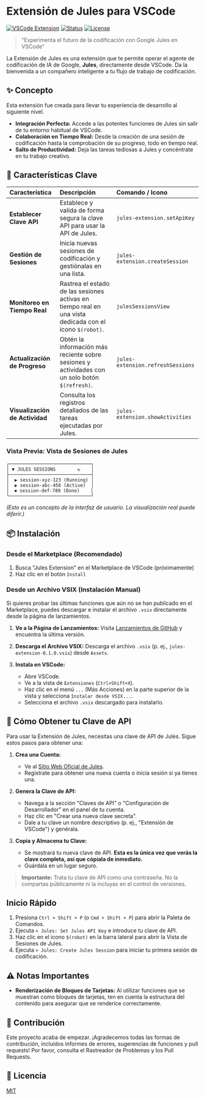 # Extensión de Jules para VSCode

[![VSCode Extension](https://img.shields.io/badge/VSCode-Extension-blue.svg)](https://marketplace.visualstudio.com/items?itemName=YOUR_PUBLISHER.jules-extension)
[![Status](https://img.shields.io/badge/status-development-yellow.svg)](#)
[![License](https://img.shields.io/badge/license-MIT-green.svg)](LICENSE)

> "Experimenta el futuro de la codificación con Google Jules en VSCode"

La Extensión de Jules es una extensión que te permite operar el agente de codificación de IA de Google, **Jules**, directamente desde VSCode.
Da la bienvenida a un compañero inteligente a tu flujo de trabajo de codificación.

## ✨ Concepto

Esta extensión fue creada para llevar tu experiencia de desarrollo al siguiente nivel.

- **Integración Perfecta:** Accede a las potentes funciones de Jules sin salir de tu entorno habitual de VSCode.
- **Colaboración en Tiempo Real:** Desde la creación de una sesión de codificación hasta la comprobación de su progreso, todo en tiempo real.
- **Salto de Productividad:** Deja las tareas tediosas a Jules y concéntrate en tu trabajo creativo.

## 🚀 Características Clave

| Característica         | Descripción                                                                          | Comando / Icono                   |
| :--------------------- | :----------------------------------------------------------------------------------- | :-------------------------------- |
| **Establecer Clave API**| Establece y valida de forma segura la clave API para usar la API de Jules.           | `jules-extension.setApiKey`       |
| **Gestión de Sesiones**| Inicia nuevas sesiones de codificación y gestiónalas en una lista.                     | `jules-extension.createSession`   |
| **Monitoreo en Tiempo Real**| Rastrea el estado de las sesiones activas en tiempo real en una vista dedicada con el icono `$(robot)`. | `julesSessionsView`               |
| **Actualización de Progreso**| Obtén la información más reciente sobre sesiones y actividades con un solo botón `$(refresh)`. | `jules-extension.refreshSessions` |
| **Visualización de Actividad**| Consulta los registros detallados de las tareas ejecutadas por Jules.          | `jules-extension.showActivities`  |

### Vista Previa: Vista de Sesiones de Jules

```
┌──────────────────────────────┐
│ ▼ JULES SESSIONS        ↻    │
├──────────────────────────────┤
│  ▶ session-xyz-123 (Running) │
│  ▶ session-abc-456 (Active)  │
│  ⏹ session-def-789 (Done)    │
└──────────────────────────────┘
```

_(Esto es un concepto de la interfaz de usuario. La visualización real puede diferir.)_

## 📦 Instalación

### Desde el Marketplace (Recomendado)

1.  Busca "Jules Extension" en el Marketplace de VSCode (próximamente)
2.  Haz clic en el botón `Install`

### Desde un Archivo VSIX (Instalación Manual)

Si quieres probar las últimas funciones que aún no se han publicado en el Marketplace, puedes descargar e instalar el archivo `.vsix` directamente desde la página de lanzamientos.

1.  **Ve a la Página de Lanzamientos:**
    Visita [Lanzamientos de GitHub](https://github.com/your-repo/jules-extension/releases) y encuentra la última versión.

2.  **Descarga el Archivo VSIX:**
    Descarga el archivo `.vsix` (p. ej., `jules-extension-0.1.0.vsix`) desde `Assets`.

3.  **Instala en VSCode:**
    - Abre VSCode.
    - Ve a la vista de `Extensiones` (`Ctrl+Shift+X`).
    - Haz clic en el menú `...` (Más Acciones) en la parte superior de la vista y selecciona `Instalar desde VSIX...`.
    - Selecciona el archivo `.vsix` descargado para instalarlo.

## 🔑 Cómo Obtener tu Clave de API

Para usar la Extensión de Jules, necesitas una clave de API de Jules. Sigue estos pasos para obtener una:

1.  **Crea una Cuenta:**
    - Ve al [Sitio Web Oficial de Jules](https://jules.google/docs).
    - Regístrate para obtener una nueva cuenta o inicia sesión si ya tienes una.

2.  **Genera la Clave de API:**
    - Navega a la sección "Claves de API" o "Configuración de Desarrollador" en el panel de tu cuenta.
    - Haz clic en "Crear una nueva clave secreta".
    - Dale a tu clave un nombre descriptivo (p. ej., "Extensión de VSCode") y genérala.

3.  **Copia y Almacena tu Clave:**
    - Se mostrará tu nueva clave de API. **Esta es la única vez que verás la clave completa, así que cópiala de inmediato.**
    - Guárdala en un lugar seguro.

> **Importante:** Trata tu clave de API como una contraseña. No la compartas públicamente ni la incluyas en el control de versiones.

## Inicio Rápido

1.  Presiona `Ctrl + Shift + P` (o `Cmd + Shift + P`) para abrir la Paleta de Comandos.
2.  Ejecuta `> Jules: Set Jules API Key` e introduce tu clave de API.
3.  Haz clic en el icono `$(robot)` en la barra lateral para abrir la Vista de Sesiones de Jules.
4.  Ejecuta `> Jules: Create Jules Session` para iniciar tu primera sesión de codificación.

## ⚠️ Notas Importantes

- **Renderización de Bloques de Tarjetas:** Al utilizar funciones que se muestran como bloques de tarjetas, ten en cuenta la estructura del contenido para asegurar que se renderice correctamente.

## 🤝 Contribución

Este proyecto acaba de empezar. ¡Agradecemos todas las formas de contribución, incluidos informes de errores, sugerencias de funciones y pull requests!
Por favor, consulta el Rastreador de Problemas y los Pull Requests.

## 📝 Licencia

[MIT](LICENSE)